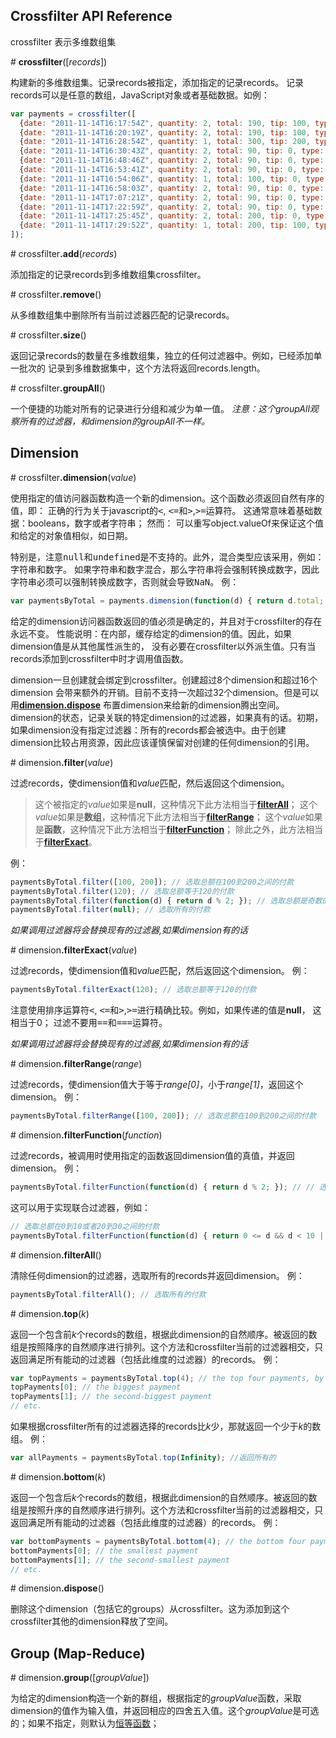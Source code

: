 ## Crossfilter API Reference
crossfilter 表示多维数组集

<a>#</a> <b>crossfilter</b>([<i>records</i>])

构建新的多维数组集。记录records被指定，添加指定的记录records。
记录records可以是任意的数组，JavaScript对象或者基础数据。如例：

````javascript
var payments = crossfilter([
  {date: "2011-11-14T16:17:54Z", quantity: 2, total: 190, tip: 100, type: "tab"},
  {date: "2011-11-14T16:20:19Z", quantity: 2, total: 190, tip: 100, type: "tab"},
  {date: "2011-11-14T16:28:54Z", quantity: 1, total: 300, tip: 200, type: "visa"},
  {date: "2011-11-14T16:30:43Z", quantity: 2, total: 90, tip: 0, type: "tab"},
  {date: "2011-11-14T16:48:46Z", quantity: 2, total: 90, tip: 0, type: "tab"},
  {date: "2011-11-14T16:53:41Z", quantity: 2, total: 90, tip: 0, type: "tab"},
  {date: "2011-11-14T16:54:06Z", quantity: 1, total: 100, tip: 0, type: "cash"},
  {date: "2011-11-14T16:58:03Z", quantity: 2, total: 90, tip: 0, type: "tab"},
  {date: "2011-11-14T17:07:21Z", quantity: 2, total: 90, tip: 0, type: "tab"},
  {date: "2011-11-14T17:22:59Z", quantity: 2, total: 90, tip: 0, type: "tab"},
  {date: "2011-11-14T17:25:45Z", quantity: 2, total: 200, tip: 0, type: "cash"},
  {date: "2011-11-14T17:29:52Z", quantity: 1, total: 200, tip: 100, type: "visa"}
]);
````
<a>#</a> crossfilter<b>.add</b>(<i>records</i>)

添加指定的记录records到多维数组集crossfilter。

<a>#</a> crossfilter<b>.remove</b>()

从多维数组集中删除所有当前过滤器匹配的记录records。

<a>#</a> crossfilter<b>.size</b>()

返回记录records的数量在多维数组集，独立的任何过滤器中。例如，已经添加单一批次的
记录到多维数据集中，这个方法将返回records.length。

<a>#</a> crossfilter<b>.groupAll</b>()

一个便捷的功能对所有的记录进行分组和减少为单一值。
<i>注意：这个groupAll观察所有的过滤器，和dimension的groupAll不一样。</i>


## Dimension

<a>#</a> crossfilter<b>.dimension</b>(<i>value</i>)

使用指定的值访问器函数构造一个新的dimension。这个函数必须返回自然有序的值，即：
正确的行为关于javascript的<kbd><</kbd>, <kbd><=</kbd>和<kbd>></kbd>,<kbd>>=</kbd>运算符。
这通常意味着基础数据：booleans，数字或者字符串； 然而： 可以重写object.valueOf来保证这个值和给定的对象值相似，如日期。

特别是，注意<kbd>null</kbd>和<kbd>undefined</kbd>是不支持的。此外，混合类型应该采用，例如：字符串和数字。
如果字符串和数字混合，那么字符串将会强制转换成数字，因此字符串必须可以强制转换成数字，否则就会导致<kbd>NaN</kbd>。
例：
````javascript
var paymentsByTotal = payments.dimension(function(d) { return d.total; });
````

给定的dimension访问器函数返回的值必须是确定的，并且对于crossfilter的存在永远不变。
性能说明：在内部，缓存给定的dimension的值。因此，如果 dimension值是从其他属性派生的，
没有必要在crossfilter以外派生值。只有当records添加到crossfilter中时才调用值函数。

dimension一旦创建就会绑定到crossfilter。创建超过8个dimension和超过16个dimension
会带来额外的开销。目前不支持一次超过32个dimension。但是可以用<a href="">**dimension.dispose**</a>
布置dimension来给新的dimension腾出空间。dimension的状态，记录关联的特定dimension的过滤器，如果真有的话。初期，如果dimension没有指定过滤器：所有的records都会被选中。由于创建dimension比较占用资源，因此应该谨慎保留对创建的任何dimension的引用。

<a>#</a> dimension<b>.filter</b>(<i>value</i>)

过滤records，使dimension值和<i>value</i>匹配，然后返回这个dimension。
>这个被指定的<i>value</i>如果是**null**，这种情况下此方法相当于<a href="">**filterAll**</a>；
>这个<i>value</i>如果是**数组**，这种情况下此方法相当于<a href="">**filterRange**</a>；
>这个<i>value</i>如果是**函数**，这种情况下此方法相当于<a href="">**filterFunction**</a>；
>除此之外，此方法相当于<a href="">**filterExact**</a>。

例：
````js
paymentsByTotal.filter([100, 200]); // 选取总额在100到200之间的付款
paymentsByTotal.filter(120); // 选取总额等于120的付款
paymentsByTotal.filter(function(d) { return d % 2; }); // 选取总额是奇数的付款
paymentsByTotal.filter(null); // 选取所有的付款
````
<i>如果调用过滤器将会替换现有的过滤器,如果dimension有的话</i>

<a>#</a> dimension<b>.filterExact</b>(<i>value</i>)

过滤records，使dimension值和<i>value</i>匹配，然后返回这个dimension。
例：
````js
paymentsByTotal.filterExact(120); // 选取总额等于120的付款
````
注意使用排序运算符<kbd><</kbd>, <kbd><=</kbd>和<kbd>></kbd>,<kbd>>=</kbd>进行精确比较。例如，如果传递的值是**null**， 这相当于0；
过滤不要用<kbd>==</kbd>和<kbd>===</kbd>运算符。

<i>如果调用过滤器将会替换现有的过滤器,如果dimension有的话</i>

<a>#</a> dimension<b>.filterRange</b>(<i>range</i>)

过滤records，使dimension值大于等于<i>range[0]</i>，小于<i>range[1]</i>，返回这个dimension。
例： 
````js
paymentsByTotal.filterRange([100, 200]); // 选取总额在100到200之间的付款
````

<a>#</a> dimension<b>.filterFunction</b>(<i>function</i>)

过滤records，被调用时使用指定的函数返回dimension值的真值，并返回dimension。
例：
````js
paymentsByTotal.filterFunction(function(d) { return d % 2; }); // // 选取总额是奇数的付款
````
这可以用于实现联合过滤器，例如：
````js
// 选取总额在0到10或者20到30之间的付款
paymentsByTotal.filterFunction(function(d) { return 0 <= d && d < 10 || 20 <= d && d < 30; });
````

<a>#</a> dimension<b>.filterAll</b>()

清除任何dimension的过滤器，选取所有的records并返回dimension。
例：
````js
paymentsByTotal.filterAll(); // 选取所有的付款
````

<a>#</a> dimension<b>.top</b>(<i>k</i>)

返回一个包含前<i>k</i>个records的数组，根据此dimension的自然顺序。被返回的数组是按照降序的自然顺序进行排列。这个方法和crossfilter当前的过滤器相交，只返回满足所有能动的过滤器（包括此维度的过滤器）的records。
例：
````js
var topPayments = paymentsByTotal.top(4); // the top four payments, by total
topPayments[0]; // the biggest payment
topPayments[1]; // the second-biggest payment
// etc.
````
如果根据crossfilter所有的过滤器选择的records比<i>k</i>少，那就返回一个少于<i>k</i>的数组。
例：
````js
var allPayments = paymentsByTotal.top(Infinity); //返回所有的
````

<a>#</a> dimension<b>.bottom</b>(<i>k</i>)

返回一个包含后<i>k</i>个records的数组，根据此dimension的自然顺序。被返回的数组是按照升序的自然顺序进行排列。这个方法和crossfilter当前的过滤器相交，只返回满足所有能动的过滤器（包括此维度的过滤器）的records。
例：
````js
var bottomPayments = paymentsByTotal.bottom(4); // the bottom four payments, by total
bottomPayments[0]; // the smallest payment
bottomPayments[1]; // the second-smallest payment
// etc.
````
<a>#</a> dimension<b>.dispose</b>()

删除这个dimension（包括它的groups）从crossfilter。这为添加到这个crossfilter其他的dimension释放了空间。


## Group (Map-Reduce)
<a>#</a> dimension<b>.group</b>([<i>groupValue</i>])

为给定的dimension构造一个新的群组，根据指定的<i>groupValue</i>函数，采取dimension的值作为输入值，并返回相应的四舍五入值。这个<i>groupValue</i>是可选的；如果不指定，则默认为<a href="https://en.wikipedia.org/wiki/Identity_function">恒等函数</a>；
